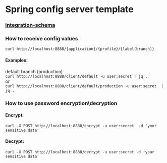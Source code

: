 # Spring config server template

### [integration-schema](./C4-container-level.puml)

### How to receive config values
`curl http://localhost:8888/{application}/{profile}/{label(branch)}`

#### Examples:
default branch (production)<br>
`curl http://localhost:8888/client/default -u user:secret | jq .`<br>
or<br>
`curl http://localhost:8888/client/default/production -u user:secret  | jq .`

### How to use password encryption\decryption
#### Encrypt:
`curl -X POST http://localhost:8888/encrypt -u user:secret  -d 'your sensitive data'`
#### Decrypt:
`curl -X POST http://localhost:8888/decrypt -u user:secret -d 'your sensitive data'`
